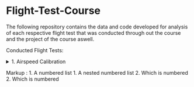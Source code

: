 # Flight-Test-Course
The following repository contains the data and code developed for analysis of each respective flight test that was conducted through out the course and the project of the course aswell.

Conducted Flight Tests:

<details>
<summary> 1. Airspeed Calibration</summary>

Objective: Determine airspeed calibration for the C172S-G1000 using the Global Positioning System Method.  

Associated Risks:

![](Imgs/Risks.PNG)
Probability | Severity | Event | Safety Risk
| :---: | :---:  | :---:  | :---:
Emxtremely Improbable  | Catastrophic | Midair Collision  |  1A
Remote  | Hazardous | Engine Failure  |  3B
Improbable  | Catastrophic | Pilot Incapacitation  |  2A
Remote  | Hazardous | Bird Strike  |  3A

Risk Mitigations

1. Midair Collisions
    1.  Dedicate 1 engineer to searching for other aircraft during tests, and frequently monitor ADSB (All Riddle Cessna’s contain Mode S Transponders) during testing and regular flight
    2. Once stabilized Pilot will announce to others on training area frequency of location, altitude, and intentions before each run (a run includes all 3 legs of a test)
    3. Schedule a flight for an off-peak hour as to reduce the chance of encountering another aircraft in a training area
    4. Efficient crew coordination and communication based off established procedures
              
2. Engine Failure
   1.  Embry Riddle’s part145 repair facility certification which requires many specializations, FAA inspections, and 2 people to write off an aircraft after maintenance has been performed on it
   2.  Perform Test at higher altitudes (5kft-8kft) to allow for a further glide distance and more time to make decision during the emergency
   3.  In the training area perform tests near fields that have enough room for an emergency landing
   4.  Agree on a predetermined airport to glide (for example if testing at bithlo training area the nearest airport would be Space Coast Regional Airport:TIX )
   5.  Pilot should stay in command whilst the engineer besides the pilot reads to him the emergency checklist for the occurring failure from the pilot operating handbook

3. Pilot Incapacitation
              1.
</details>


 Markup : 1. A numbered list
              1. A nested numbered list
              2. Which is numbered
          2. Which is numbered
